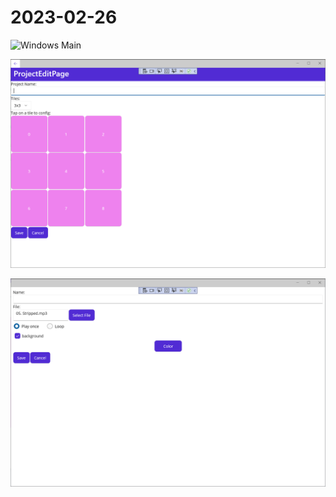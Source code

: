 # 2023-02-26

![Windows Main](2023-02-26-Windows-Main.pngg)

![Windows Project Editor](2023-02-26-Windows-ProjectEditor.png)

![Windows Act Editor](2023-02-26-Windows-ActEditor.png)
